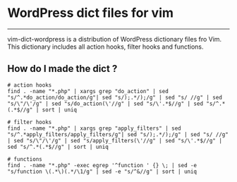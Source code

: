# WordPress dict files for vim
---

vim-dict-wordpress is a distribution of WordPress dictionary files fro Vim.
This dictionary includes all action hooks, filter hooks and functions.

## How do I made the dict ?

    # action hooks
    find . -name "*.php" | xargs grep "do_action" | sed "s/^.*do_action/do_action/g"| sed "s/);.*/);/g" | sed "s/ //g" | sed "s/\"/\'/g" | sed "s/do_action(\'//g" | sed "s/\'.*$//g" | sed "s/^.*(.*$//g" | sort | uniq

    # filter hooks
    find . -name "*.php" | xargs grep "apply_filters" | sed "s/^.*apply_filters/apply_filters/g"| sed "s/);.*/);/g" | sed "s/ //g" | sed "s/\"/\'/g" | sed "s/apply_filters(\'//g" | sed "s/\'.*$//g" | sed "s/^.*(.*$//g" | sort | uniq

    # functions
    find . -name "*.php" -exec egrep '^function ' {} \; | sed -e "s/function \(.*\)(.*/\1/g" | sed -e "s/^&//g" | sort | uniq


